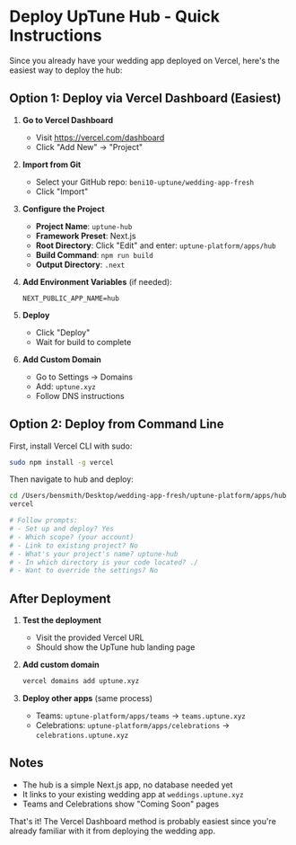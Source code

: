 # Deploy UpTune Hub - Quick Instructions

Since you already have your wedding app deployed on Vercel, here's the easiest way to deploy the hub:

## Option 1: Deploy via Vercel Dashboard (Easiest)

1. **Go to Vercel Dashboard**
   - Visit https://vercel.com/dashboard
   - Click "Add New" → "Project"

2. **Import from Git**
   - Select your GitHub repo: `beni10-uptune/wedding-app-fresh`
   - Click "Import"

3. **Configure the Project**
   - **Project Name**: `uptune-hub`
   - **Framework Preset**: Next.js
   - **Root Directory**: Click "Edit" and enter: `uptune-platform/apps/hub`
   - **Build Command**: `npm run build`
   - **Output Directory**: `.next`

4. **Add Environment Variables** (if needed):
   ```
   NEXT_PUBLIC_APP_NAME=hub
   ```

5. **Deploy**
   - Click "Deploy"
   - Wait for build to complete

6. **Add Custom Domain**
   - Go to Settings → Domains
   - Add: `uptune.xyz`
   - Follow DNS instructions

## Option 2: Deploy from Command Line

First, install Vercel CLI with sudo:
```bash
sudo npm install -g vercel
```

Then navigate to hub and deploy:
```bash
cd /Users/bensmith/Desktop/wedding-app-fresh/uptune-platform/apps/hub
vercel

# Follow prompts:
# - Set up and deploy? Yes
# - Which scope? (your account)
# - Link to existing project? No
# - What's your project's name? uptune-hub
# - In which directory is your code located? ./
# - Want to override the settings? No
```

## After Deployment

1. **Test the deployment**
   - Visit the provided Vercel URL
   - Should show the UpTune hub landing page

2. **Add custom domain**
   ```bash
   vercel domains add uptune.xyz
   ```

3. **Deploy other apps** (same process)
   - Teams: `uptune-platform/apps/teams` → `teams.uptune.xyz`
   - Celebrations: `uptune-platform/apps/celebrations` → `celebrations.uptune.xyz`

## Notes

- The hub is a simple Next.js app, no database needed yet
- It links to your existing wedding app at `weddings.uptune.xyz`
- Teams and Celebrations show "Coming Soon" pages

That's it! The Vercel Dashboard method is probably easiest since you're already familiar with it from deploying the wedding app.
